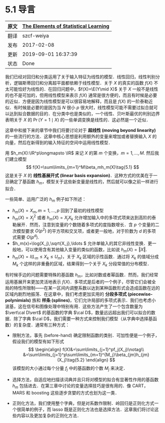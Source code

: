 # 5.1 导言

| 原文   | [The Elements of Statistical Learning](https://web.stanford.edu/~hastie/ElemStatLearn/printings/ESLII_print12.pdf) |
| ---- | ---------------------------------------- |
| 翻译   | szcf-weiya                               |
| 发布 | 2017-02-08 |
|更新| 2019-09-01 16:37:39|
|状态|Done|

我们已经对回归和分类运用了关于输入特征为线性的模型．线性回归，线性判别分析，逻辑斯蒂回归和分离超平面都依赖于线性模型．关于 $X$ 的真实的函数 $f(X)$ 不太可能恰好为线性的．在回归问题中，$f(X)=\E(Y\mid X)$ 关于 $X$ 一般不是线性的也不是可加的，但用线性模型来表示 $f(X)$ 通常是很方便的，而且有时候是必要的近似．方便是因为线性模型是可以很容易地解释，而且是 $f(X)$ 的一阶泰勒近似．有时候是必要的是因为当 $N$ 很小 $p$ 很大时，线性模型可能不需要过拟合就可以达到拟合数据的目的．在分类中也是类似的，一个线性、贝叶斯最优的判别边界表明关于 $X$ 的 $\Pr(Y=1\mid X)$ 的一些单调变换是线性的．这必然是一个近似．

这章中和接下来的章节中我们将要讨论对于 **超线性 (moving beyond linearity)** 的一些流行的方法．这章中核心思想是利用额外的变量来增加或者替换输入 $X$ 的向量，然后在新得到的输入特征的空间中运用线性模型．

用 $h_m(X):\IR^p\longmapsto \IR$ 来记 $X$ 的第 $m$ 个变换，$m=1,\ldots, M.$ 然后我们建立模型
$$
f(X)=\sum\limits_{m=1}^M\beta_mh_m(X)\tag{5.1}
$$
这是关于 $X$ 的 **线性基展开式 (linear basis expansion)**．这种方式的优美在于一旦确定了基函数 $h_m$，模型关于这些新变量是线性的，然后就可以像之前一样进行拟合．

一些简单、运用广泛的 $h_m$ 例子如下所述：

- $h_m(X)=X_m,m=1,\ldots,p$ 回到了最初的线性模型
- $h_m(X)=X_j^2$ 或者 $h_m(X)=X_jX_k$ 允许增加输入中的多项式项来达到高阶的泰勒展开．然而，注意到变量的个数随着多项式的度指数增长．含 $p$ 个变量的二次模型要求 $O(p^2)$ 的平方项和交叉项，或者更一般地，对于阶数为 $d$ 的多项式需要 $O(p^d)$.
- $h_m(x)=\log(X_j),\sqrt{X_j},\ldots $ 允许单输入的其它非线性变换．更一般地，可以使用含有其他输入变量的类似的函数，比如说  $h_m(X)=\Vert X\Vert$.
- $h_m(X)=I(L_m\le X_k\le U_m)$，关于 $X_k$ 区域的示性函数．通过将 $X_k$ 的值域分成 $M_k$ 个这样的非重叠的区域，结果得到一个关于 $X_k$ 分段常值的分布模型．

有时候手边的问题需要特殊的基函数 $h_m$，比如对数或者幂函数．然而，我们经常运用基展开来更加灵活地表示 $f(X)$．多项式是后者的一个例子，尽管它们会被全局的特性所限制——在某一区间内调整系数以达到某种函数形式会造成函数在远的区域内剧烈地振荡．在这章中，我们考虑更加实用的 **分段多项式 (piecewise-polynimials)** 族和 **样条 (splines)**，它们允许局部的多项式表示．我们也考虑小波基，这在信号和图像处理中特别有用．这些方法产生了一个包含数量为 $\vert\cal D\vert$ 的基函数的字典 $\cal D$，数量远远超出我们可以拟合的数据．除了字典 $\cal D$，我们需要一种方式来控制我们模型（从字典中选择基函数）的复杂度．通常有三种方式：

- 限制方法，事先 (before-hand) 确定限制函数的类别．可加性便是一个例子，假设我们的模型有如下形式
  $$
  \begin{align}
  f(X)&=\sum\limits_{j=1}^pf_j(X_j)\notag\\
  &=\sum\limits_{j=1}^p\sum\limits_{m=1}^{M_j}\beta_{jm}h_{jm}(X_j)\tag{5.2}
  \end{align}
  $$
  该模型的大小通过每个分量 $f_j$ 中的基函数的个数 $M_j$ 来决定．

- 选择方法，自适应地扫描该词典并且只将对模型的拟合有显著性作用的基函数 $h_m$ 包括进去．在第三章中讨论的变量选择技巧是很有用的．像 CART，MARS 和 boosting 这些逐步贪婪的方式也划为这一类．

- 正则化方法，我们使用整个字典，但是对系数作限制．岭回归是正则化方式一个很简单的例子，而 lasso 既是正则化方法也是选择方法．这章我们将讨论这些内容以及更加复杂的正则化方法．

